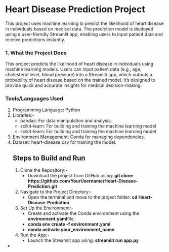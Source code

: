 <h1>Heart Disease Prediction Project</h1> 

<p>This project uses machine learning to predict the likelihood of heart disease in individuals based on medical data. The prediction model is deployed using a user-friendly Streamlit app, enabling users to input patient data and receive predictions instantly.</p>

<h3>1. What the Project Does</h3>
<p>This project predicts the likelihood of heart disease in individuals using machine learning models. Users can input patient data (e.g., age, cholesterol level, blood pressure) into a Streamlit app, which outputs a probability of heart disease based on the trained model. It’s designed to provide quick and accurate insights for medical decision-making.
</p>

<h3>Tools/Languages Used</h3>
<ol>
  <li>Programming Language: Python</li>
  <li>Libraries:-
    <ul>
      <li>pandas: For data manipulation and analysis.</li>
      <li>scikit-learn: For building and training the machine learning model</li>
      <li>scikit-learn: For building and training the machine learning model</li>
    </ul>
  </li>
  <li>Environment Management: Conda for managing dependencies.</li>
  <li>Dataset: heart-disease.csv for training the model.</li>
</ol>
<ul>
<h2>Steps to Build and Run</h2>
<ol>  
  <li>
    Clone the Repository:-
    <ul>
      <li>Download the project from GitHub using: <strong>git clone https://github.com/YourUsername/Heart-Disease-Prediction.git</strong></li>
    </ul>
  </li>
<li>
  Navigate to the Project Directory:-
  <ul>
    <li>Open the terminal and move to the project folder: <strong>cd Heart-Disease-Prediction</strong></li>
  </ul>
</li>
<li>
  Set Up the Environment:-
  <ul>
    <li>Create and activate the Conda environment using the <strong>environment.yaml</strong>file:</li>
    <li><strong>conda env create -f environment.yaml</strong></li>
    <li><strong>conda activate your_environment_name</strong></li>
  </ul>
</li>
<li>
  Run the App:-
  <ul>
    <li>Launch the Streamlit app using: <strong>streamlit run app.py</strong></li>
  </ul>
</li>
</ol>
<li></li>

